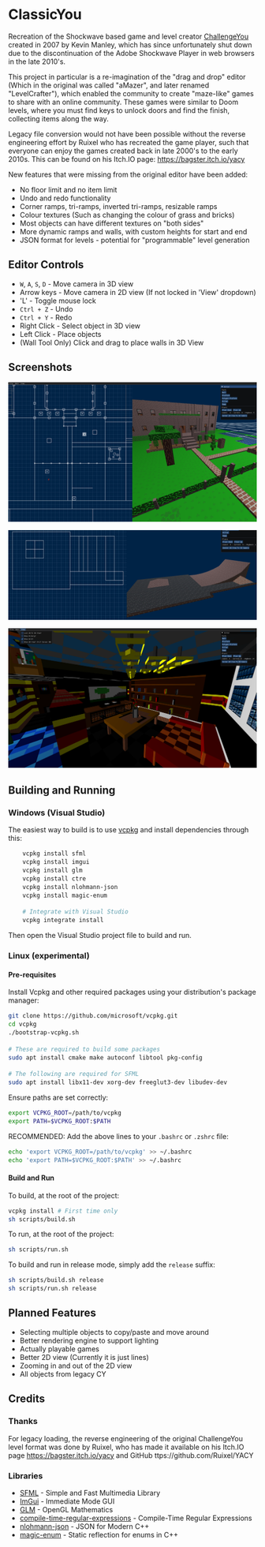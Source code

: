 # ClassicYou

Recreation of the Shockwave based game and level creator [ChallengeYou](https://www.challengeyou.com/) created in 2007 by Kevin Manley, which has since unfortunately shut down due to the discontinuation of the Adobe Shockwave Player in web browsers in the late 2010's.

This project in particular is a re-imagination of the "drag and drop" editor (Which in the original was called "aMazer", and later renamed "LevelCrafter"), which enabled the community to create "maze-like" games to share with an online community. These games were similar to Doom levels, where you must find keys to unlock doors and find the finish, collecting items along the way.

Legacy file conversion would not have been possible without the reverse engineering effort by Ruixel who has recreated the game player, such that everyone can enjoy the games created back in late 2000's to the early 2010s. This can be found on his Itch.IO page: https://bagster.itch.io/yacy

New features that were missing from the original editor have been added:

- No floor limit and no item limit
- Undo and redo functionality
- Corner ramps, tri-ramps, inverted tri-ramps, resizable ramps
- Colour textures (Such as changing the colour of grass and bricks)
- Most objects can have different textures on "both sides"
- More dynamic ramps and walls, with custom heights for start and end
- JSON format for levels - potential for "programmable" level generation

## Editor Controls

- `W`, `A`, `S`, `D` - Move camera in 3D view
- Arrow keys - Move camera in 2D view (If not locked in 'View' dropdown)
- 'L' - Toggle mouse lock
- `Ctrl + Z` - Undo
- `Ctrl + Y` - Redo
- Right Click - Select object in 3D view
- Left Click - Place objects
- (Wall Tool Only) Click and drag to place walls in 3D View

## Screenshots

![Editor](Screenshots/Editor1.png)

![Ramps](Screenshots/Ramps.png)

![TMR](Screenshots/TMR.png)

## Building and Running

### Windows (Visual Studio)

The easiest way to build is to use [vcpkg](https://vcpkg.io/en/index.html) and install dependencies through this:

```bash
	vcpkg install sfml
	vcpkg install imgui
	vcpkg install glm
	vcpkg install ctre
	vcpkg install nlohmann-json
	vcpkg install magic-enum

	# Integrate with Visual Studio
	vcpkg integrate install
```

Then open the Visual Studio project file to build and run.

### Linux (experimental)

#### Pre-requisites

Install Vcpkg and other required packages using your distribution's package manager:

```sh
git clone https://github.com/microsoft/vcpkg.git
cd vcpkg
./bootstrap-vcpkg.sh

# These are required to build some packages
sudo apt install cmake make autoconf libtool pkg-config

# The following are required for SFML
sudo apt install libx11-dev xorg-dev freeglut3-dev libudev-dev
```

Ensure paths are set correctly:

```sh
export VCPKG_ROOT=/path/to/vcpkg
export PATH=$VCPKG_ROOT:$PATH
```

RECOMMENDED: Add the above lines to your `.bashrc` or `.zshrc` file:

```sh
echo 'export VCPKG_ROOT=/path/to/vcpkg' >> ~/.bashrc
echo 'export PATH=$VCPKG_ROOT:$PATH' >> ~/.bashrc
```

#### Build and Run

To build, at the root of the project:

```sh
vcpkg install # First time only
sh scripts/build.sh
```

To run, at the root of the project:

```sh
sh scripts/run.sh
```

To build and run in release mode, simply add the `release` suffix:

```sh
sh scripts/build.sh release
sh scripts/run.sh release
```

## Planned Features

- Selecting multiple objects to copy/paste and move around
- Better rendering engine to support lighting
- Actually playable games
- Better 2D view (Currently it is just lines)
- Zooming in and out of the 2D view
- All objects from legacy CY

## Credits

### Thanks

For legacy loading, the reverse engineering of the original ChallengeYou level format was done by Ruixel, who has made it available on his Itch.IO page https://bagster.itch.io/yacy and GitHub ttps://github.com/Ruixel/YACY

### Libraries

- [SFML](https://www.sfml-dev.org/) - Simple and Fast Multimedia Library
- [ImGui](https://github.com/ocornut/imgui) - Immediate Mode GUI
- [GLM](https://github.com/g-truc/glm) - OpenGL Mathematics
- [compile-time-regular-expressions](https://github.com/hanickadot/compile-time-regular-expressions) - Compile-Time Regular Expressions
- [nlohmann-json](https://github.com/nlohmann/json) - JSON for Modern C++
- [magic-enum](https://github.com/Neargye/magic_enum) - Static reflection for enums in C++

